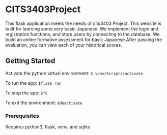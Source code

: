 # CITS3403Project
This flask application meets the needs of cits3403 Project. 
This website is built for learning some very basic Japanese. We implement the login and registration functions, and store users by connecting to the database.
We build an online formative assessment for basic Japanese.After passing the evaluation, you can view each of your historical scores.

## Getting Started

Activate the python virtual environment:
`$ venv/Scripts/activate`

To run the app:
`$flask run`

To stop the app:
`$^C`

To exit the environment:
`$deactivate`

### Prerequisites

Requires python3, flask, venv, and sqlite
